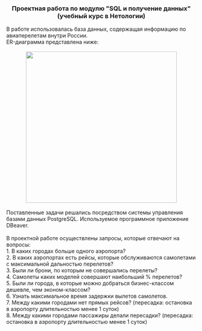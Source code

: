 <h3 align="center">Проектная работа по модулю "SQL и получение данных" (учебный курс в Нетологии)</h3>

<div>В работе использовалась база данных, содержащая информацию по авиаперелетам внутри России.</div><div> ER-диаграмма представлена ниже: </div><br>

<div align="center"><img src="https://user-images.githubusercontent.com/63310859/185212928-7bcd3160-c2cb-4ae7-9578-e6f69cf34b0d.png" height="400"/></div><br>

<div>Поставленные задачи решались посредством системы управления базами данных PostgreSQL. Используемое программное приложение DBeaver.</div><br>

<div>В проектной работе осуществлены запросы, которые отвечают на вопросы:</div>
<div>1. В каких городах больше одного аэропорта?</div>
<div>2. В каких аэропортах есть рейсы, которые обслуживаются самолетами с максимальной дальностью перелетов?</div>
<div>3. Были ли брони, по которым не совершались перелеты?</div>
<div>4. Самолеты каких моделей совершают наибольший % перелетов?</div>
<div>5. Были ли города, в которые можно добраться бизнес-классом дешевле, чем эконом-классом?</div>
<div>6. Узнать максимальное время задержки вылетов самолетов.</div>
<div>7. Между какими городами нет прямых рейсов? (пересадка: остановка в аэропорту длительностью менее 1 суток)
</div>
<div>8. Между какими городами пассажиры делали пересадки? (пересадка: остановка в аэропорту длительностью менее 1 суток)</div>
<div></div>
<div></div>
<div></div>
<div></div>
<div></div>



